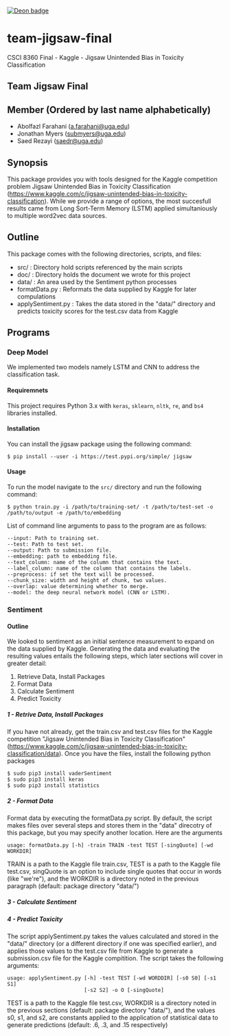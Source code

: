 [![Deon badge](https://img.shields.io/badge/ethics%20checklist-deon-brightgreen.svg?style=popout-square)](http://deon.drivendata.org/)

# team-jigsaw-final
CSCI 8360 Final - Kaggle - Jigsaw Unintended Bias in Toxicity Classification

## Team Jigsaw Final

## Member (Ordered by last name alphabetically)
* Abolfazl Farahani (a.farahani@uga.edu)
* Jonathan Myers (submyers@uga.edu)
* Saed Rezayi (saedr@uga.edu)

## Synopsis

This package provides you with tools designed for the Kaggle competition problem Jigsaw Unintended Bias in Toxicity Classification (https://www.kaggle.com/c/jigsaw-unintended-bias-in-toxicity-classification). While we provide a range of options, the most succesfull results came from Long Sort-Term Memory (LSTM) applied simultaniously to multiple word2vec data sources.

## Outline

This package comes with the following directories, scripts, and files:

* src/ : Directory hold scripts referenced by the main scripts
* doc/ : Directory holds the document we wrote for this project
* data/ : An area used by the Sentiment python processes
* formatData.py : Reformats the data supplied by Kaggle for later compulations
* applySentiment.py : Takes the data stored in the "data/" directory and predicts toxicity scores for the test.csv data from Kaggle

## Programs

### Deep Model

We implemented two models namely LSTM and CNN to address the classification task. 

#### Requiremnets

This project requires Python 3.x with `keras`, `sklearn`, `nltk`, `re`, and `bs4` libraries installed.

#### Installation

You can install the jigsaw package using the following command:

`$ pip install --user -i https://test.pypi.org/simple/ jigsaw`

#### Usage

To run the model navigate to the `src/` directory and run the following command:

`$ python train.py -i /path/to/training-set/ -t /path/to/test-set -o /path/to/output -e /path/to/embedding`

List of command line arguments to pass to the program are as follows:

	--input: Path to training set.
	--test: Path to test set.
	--output: Path to submission file.
	--embedding: path to embedding file.
	--text_column: name of the column that contains the text.
	--label_column: name of the column that contains the labels.
	--preprocess: if set the text will be processed.
	--chunk_size: width and height of chunk, two values.
	--overlap: value determining whether to merge.
	--model: the deep neural network model (CNN or LSTM).

### Sentiment 

#### Outline

We looked to sentiment as an initial sentence measurement to expand on the data supplied by Kaggle. Generating the data and evaluating the resulting values entails the following steps, which later sections will cover in greater detail:

1. Retrieve Data, Install Packages
2. Format Data
3. Calculate Sentiment
4. Predict Toxicity

##### 1 - Retrive Data, Install Packages

If you have not already, get the train.csv and test.csv files for the Kaggle competition "Jigsaw Unintended Bias in Toxicity Classification" (https://www.kaggle.com/c/jigsaw-unintended-bias-in-toxicity-classification/data). Once you have the files, install the 
following python packages

```
$ sudo pip3 install vaderSentiment
$ sudo pip3 install keras
$ sudo pip3 install statistics
```

##### 2 - Format Data

Format data by executing the formatData.py script. By default, the script makes files over several steps and stores them in the "data" direcotry of this package, but you may specify another location. Here are the arguments

```
usage: formatData.py [-h] -train TRAIN -test TEST [-singQuote] [-wd WORKDIR]
```

TRAIN is a path to the Kaggle file train.csv, TEST is a path to the Kaggle file test.csv, singQuote is an option to include single quotes that occur in words (like "we're"), and the WORKDIR is a directory noted in the previous paragraph (default: package directory "data/")

##### 3 - Calculate Sentiment

##### 4 - Predict Toxicity

The script applySentiment.py takes the values calculated and stored in the "data/" directory (or a different directory if one was specified earlier), and applies those values to the test.csv file from Kaggle to generate a submission.csv file for the Kaggle compitition. The script takes the following arguments:

```
usage: applySentiment.py [-h] -test TEST [-wd WORDDIR] [-s0 S0] [-s1 S1]
                         [-s2 S2] -o O [-singQuote]
```

TEST is a path to the Kaggle file test.csv, WORKDIR is a directory noted in the previous sections (default: package directory "data/"), and the values s0, s1, and s2, are constants applied to the application of statistical data to generate predictions (default: .6, .3, and .15 respectively)
